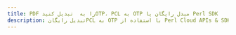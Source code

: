 ---title: PDF را به  تبدیل کنیدOTP، PCL به OTP مبدل رایگان یا Perl SDKdescription: تبدیل رایگانPCL به OTP با استفاده از Perl Cloud APIs & SDK همچنین اسناد PDF را در Cloud ایجاد، ویرایش و رندر کنید.---